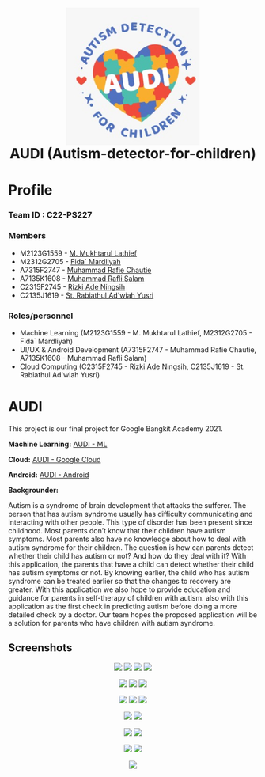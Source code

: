 <h1 align="center">
  <img align="center" src="AUDI_logo.jpeg"  width="270"></img>
<br>
AUDI (Autism-detector-for-children)
</h1>

# Profile

### Team ID : C22-PS227

### Members

* M2123G1559 - [M. Mukhtarul Lathief](https://github.com/lathief)
* M2312G2705 - [Fida` Mardliyah](https://github.com/fidamardliyah)
* A7315F2747 - [Muhammad Rafie Chautie](https://github.com/rafiechautie)
* A7135K1608 - [Muhammad Rafli Salam](https://github.com/raflisalam)
* C2315F2745 - [Rizki Ade Ningsih](https://github.com/rizkiade18)
* C2135J1619 - [St. Rabiathul Ad'wiah Yusri](https://github.com/wiahy)

### Roles/personnel

* Machine Learning (M2123G1559 - M. Mukhtarul Lathief, M2312G2705 - Fida` Mardliyah)
* UI/UX & Android Development (A7315F2747 - Muhammad Rafie Chautie, A7135K1608 - Muhammad Rafli Salam)
* Cloud Computing (C2315F2745 - Rizki Ade Ningsih, C2135J1619 - St. Rabiathul Ad'wiah Yusri)

# AUDI
This project is our final project for Google Bangkit Academy 2021.

**Machine Learning:**
[AUDI - ML](https://github.com/rafiechautie/Autism-detector-for-children/tree/main/Machine-Learning)

**Cloud:**
[AUDI - Google Cloud](https://github.com/rafiechautie/Autism-detector-for-children/tree/main/Cloud-Computing)

**Android:**
[AUDI - Android](https://github.com/rafiechautie/Autism-detector-for-children/tree/main/Mobile-Development)


**Backgrounder:**

Autism is a syndrome of brain development that attacks the sufferer. The person that has autism syndrome usually has difficulty communicating and interacting with other people. This type of disorder has been present since childhood. Most parents don’t know that their children have autism symptoms. Most parents also have no knowledge about how to deal with autism syndrome for their children. The question is how can parents detect whether their child has autism or not? And how do they deal with it? With this application, the parents that have a child can detect whether their child has autism symptoms or not. By knowing earlier, the child who has autism syndrome can be treated earlier so that the changes to recovery are greater. With this application we also hope to provide education and guidance for parents in self-therapy of children with autism. also with this application as the first check in predicting autism before doing a more detailed check by a doctor. Our team hopes the proposed application will be a solution for parents who have children with autism syndrome.

## Screenshots

<p align="center">
  <img src="/misc/img/01.jpg" width="200">
  <img src="/misc/img/02.jpg" width="200">
  <img src="/misc/img/03.jpeg" width="200">
  <img src="/misc/img/04.jpg" width="200">
</p>

<p align="center">
  <img src="/misc/img/05.jpg" width="210">
  <img src="/misc/img/06.jpg" width="210">
  <img src="/misc/img/07.jpg" width="210">
</p>

<p align="center">
  <img src="/misc/img/08.jpg" width="210">
  <img src="/misc/img/09.jpg" width="210">
  <img src="/misc/img/10.jpg" width="210">
</p>

<p align="center">
  <img src="/misc/img/11.jpg" width="210">
  <img src="/misc/img/12.jpg" width="210">
</p>

<p align="center">
  <img src="/misc/img/13.jpg" width="210">
  <img src="/misc/img/14.jpg" width="210">
</p>

<p align="center">
  <img src="/misc/img/15.jpg" width="210">
  <img src="/misc/img/16.jpg" width="210">
</p>

<p align="center">
  <img src="/misc/img/17.jpg" width="210">
</p>

